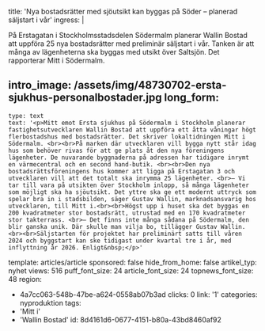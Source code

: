 title: 'Nya bostadsrätter med sjöutsikt kan byggas på Söder – planerad säljstart i vår'
ingress: |
  <p>På Erstagatan i Stockholmsstadsdelen Södermalm planerar Wallin Bostad att uppföra 25 nya bostadsrätter med preliminär säljstart i vår. Tanken är att många av lägenheterna ska byggas med utsikt över Saltsjön. Det rapporterar Mitt i Södermalm.
  </p>
  
intro_image: /assets/img/48730702-ersta-sjukhus-personalbostader.jpg
long_form:
  -
    type: text
    text: '<p>Mitt emot Ersta sjukhus på Södermalm i Stockholm planerar fastighetsutvecklaren Wallin Bostad att uppföra ett åtta våningar högt flerbostadshus med bostadsrätter. Det skriver lokaltidningen Mitt i Södermalm. <br><br>På marken där utvecklaren vill bygga nytt står idag hus som behöver rivas för att ge plats åt den nya föreningens lägenheter. De nuvarande byggnaderna på adressen har tidigare inrymt en värmecentral och en second hand-butik. <br><br>Den nya bostadsrättsföreningens hus kommer att ligga på Erstagatan 3 och utvecklaren vill att det totalt ska inrymma 25 lägenheter. <br>– Vi tar till vara på utsikten över Stockholm inlopp, så många lägenheter som möjligt ska ha sjöutsikt. Det yttre ska ge ett modernt uttryck som spelar bra in i stadsbilden, säger Gustav Wallin, marknadsansvarig hos utvecklaren, till Mitt i.<br><br>Högst upp i huset ska det byggas en 200 kvadratmeter stor bostadsrätt, utrustad med en 170 kvadratmeter stor takterrass. <br>– Det finns inte många sådana på Södermalm, den blir ganska unik. Där skulle man vilja bo, tillägger Gustav Wallin.<br><br>Säljstarten för projektet har preliminärt satts till våren 2024 och byggstart kan ske tidigast under kvartal tre i år, med inflyttning år 2026. Enligt&nbsp;</p>'
template: articles/article
sponsored: false
hide_from_home: false
artikel_typ: nyhet
views: 516
puff_font_size: 24
article_font_size: 24
topnews_font_size: 48
region:
  - 4a7cc063-548b-47be-a624-0558ab07b3ad
clicks: 0
link: '1'
categories: nyproduktion
tags:
  - 'Mitt i'
  - 'Wallin Bostad'
id: 8d4161d6-0677-4151-b80a-43bd8460af92
